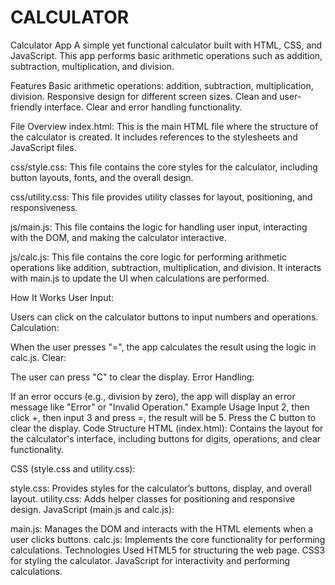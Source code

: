 # CALCULATOR
Calculator App
A simple yet functional calculator built with HTML, CSS, and JavaScript. This app performs basic arithmetic operations such as addition, subtraction, multiplication, and division.

Features
Basic arithmetic operations: addition, subtraction, multiplication, division.
Responsive design for different screen sizes.
Clean and user-friendly interface.
Clear and error handling functionality.

File Overview
index.html: This is the main HTML file where the structure of the calculator is created. It includes references to the stylesheets and JavaScript files.

css/style.css: This file contains the core styles for the calculator, including button layouts, fonts, and the overall design.

css/utility.css: This file provides utility classes for layout, positioning, and responsiveness.

js/main.js: This file contains the logic for handling user input, interacting with the DOM, and making the calculator interactive.

js/calc.js: This file contains the core logic for performing arithmetic operations like addition, subtraction, multiplication, and division. It interacts with main.js to update the UI when calculations are performed.

How It Works
User Input:

Users can click on the calculator buttons to input numbers and operations.
Calculation:

When the user presses "=", the app calculates the result using the logic in calc.js.
Clear:

The user can press "C" to clear the display.
Error Handling:

If an error occurs (e.g., division by zero), the app will display an error message like "Error" or "Invalid Operation."
Example Usage
Input 2, then click +, then input 3 and press =, the result will be 5.
Press the C button to clear the display.
Code Structure
HTML (index.html): Contains the layout for the calculator's interface, including buttons for digits, operations, and clear functionality.

CSS (style.css and utility.css):

style.css: Provides styles for the calculator’s buttons, display, and overall layout.
utility.css: Adds helper classes for positioning and responsive design.
JavaScript (main.js and calc.js):

main.js: Manages the DOM and interacts with the HTML elements when a user clicks buttons.
calc.js: Implements the core functionality for performing calculations.
Technologies Used
HTML5 for structuring the web page.
CSS3 for styling the calculator.
JavaScript for interactivity and performing calculations.

